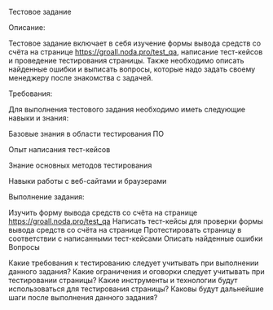 Тестовое задание

Описание:

Тестовое задание включает в себя изучение формы вывода средств со счёта на странице https://groall.noda.pro/test_qa, написание тест-кейсов и проведение тестирования страницы. Также необходимо описать найденные ошибки и выписать вопросы, которые надо задать своему менеджеру после знакомства с задачей.

Требования:

Для выполнения тестового задания необходимо иметь следующие навыки и знания:

Базовые знания в области тестирования ПО

Опыт написания тест-кейсов

Знание основных методов тестирования

Навыки работы с веб-сайтами и браузерами

Выполнение задания:

Изучить форму вывода средств со счёта на странице https://groall.noda.pro/test_qa
Написать тест-кейсы для проверки формы вывода средств со счёта на странице
Протестировать страницу в соответствии с написанными тест-кейсами
Описать найденные ошибки
Вопросы

Какие требования к тестированию следует учитывать при выполнении данного задания?
Какие ограничения и оговорки следует учитывать при тестировании страницы?
Какие инструменты и технологии будут использоваться для тестирования страницы?
Каковы будут дальнейшие шаги после выполнения данного задания?
